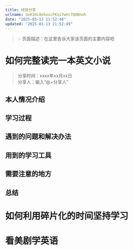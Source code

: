 ```yaml
---
title: 经验分享
urlname: UxK3dc8ekoxcFKxi7wVc7QOBnoh
date: "2025-03-13 21:52:48"
updated: "2025-03-13 21:52:49"
---
```


> 💡 页面描述：在这里告诉大家该页面的主要内容吧

# 如何完整读完一本英文小说

> 分享时间：xxxx年xx月xx日  
> 分享人：输入“@+分享人”

## 本人情况介绍

## 学习过程

## 遇到的问题和解决办法

## 用到的学习工具

## 需要注意的地方

## 总结

# 如何利用碎片化的时间坚持学习

# 看美剧学英语

##
